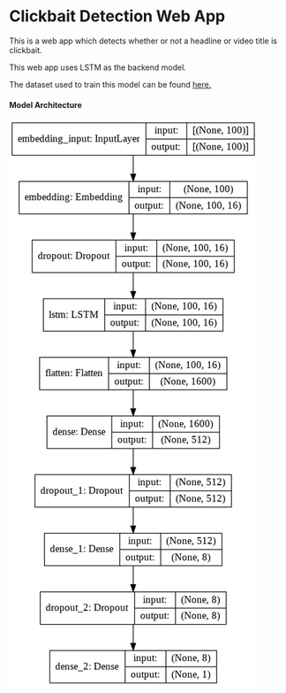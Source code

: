 # Clickbait Detection Web App

This is a web app which detects whether or not a headline or video title is clickbait.<br>

This web app uses LSTM as the backend model.<br>

The dataset used to train this model can be found [here.](https://www.kaggle.com/amananandrai/clickbait-dataset)

#### Model Architecture

![image](architecture.png)

